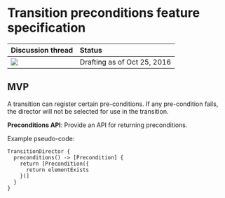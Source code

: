 
# Transition preconditions feature specification

| Discussion thread | Status |
|:------------------|:-------|
| ![](../../_assets/under-construction-flashing-barracade-animation.gif) | Drafting as of Oct 25, 2016 |

## MVP

A transition can register certain pre-conditions. If any pre-condition fails, the director will not be selected for use in the transition.

**Preconditions API**: Provide an API for returning preconditions.

Example pseudo-code:

```
TransitionDirector {
  preconditions() -> [Precondition] {
    return [Precondition({
      return elementExists
    })]
  }
}
```


